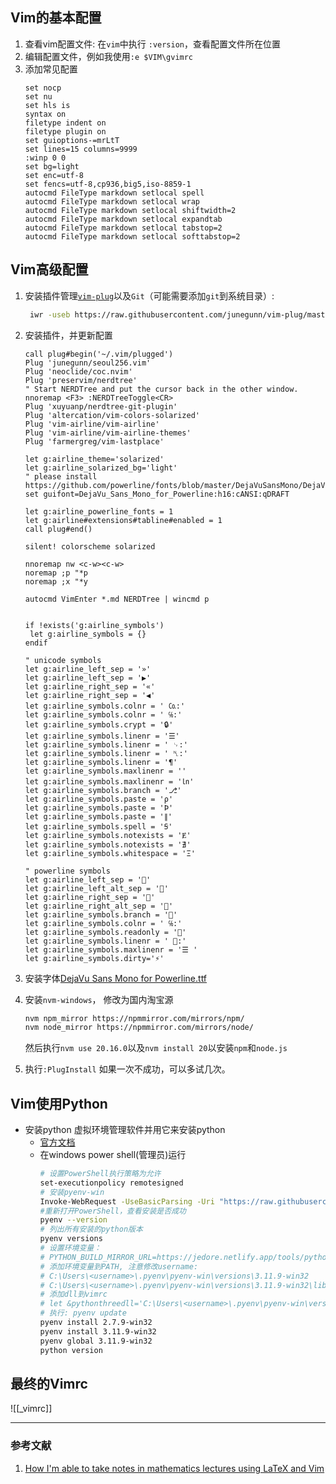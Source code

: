 ## Vim的基本配置
1. 查看vim配置文件: 在`vim`中执行 `:version`，查看配置文件所在位置
2. 编辑配置文件，例如我使用`:e $VIM\gvimrc`
3. 添加常见配置
   ```vim
   set nocp
   set nu
   set hls is
   syntax on
   filetype indent on
   filetype plugin on
   set guioptions-=mrLtT
   set lines=15 columns=9999
   :winp 0 0
   set bg=light
   set enc=utf-8
   set fencs=utf-8,cp936,big5,iso-8859-1
   autocmd FileType markdown setlocal spell
   autocmd FileType markdown setlocal wrap
   autocmd FileType markdown setlocal shiftwidth=2
   autocmd FileType markdown setlocal expandtab
   autocmd FileType markdown setlocal tabstop=2
   autocmd FileType markdown setlocal softtabstop=2
   ```

## Vim高级配置
1. 安装插件管理[`vim-plug`](https://github.com/junegunn/vim-plug)以及`Git`（可能需要添加`git`到系统目录）: 
   ```bash
    iwr -useb https://raw.githubusercontent.com/junegunn/vim-plug/master/plug.vim |`                   >>     ni $HOME/vimfiles/autoload/plug.vim -Force
   ```

2. 安装插件，并更新配置
   ```vim
   call plug#begin('~/.vim/plugged')
   Plug 'junegunn/seoul256.vim'
   Plug 'neoclide/coc.nvim'
   Plug 'preservim/nerdtree'
   " Start NERDTree and put the cursor back in the other window.
   nnoremap <F3> :NERDTreeToggle<CR>
   Plug 'xuyuanp/nerdtree-git-plugin'
   Plug 'altercation/vim-colors-solarized'
   Plug 'vim-airline/vim-airline'
   Plug 'vim-airline/vim-airline-themes'
   Plug 'farmergreg/vim-lastplace'
   
   let g:airline_theme='solarized'
   let g:airline_solarized_bg='light'
   " please install https://github.com/powerline/fonts/blob/master/DejaVuSansMono/DejaVu%20Sans%20Mono%20for%20Powerline.ttf
   set guifont=DejaVu_Sans_Mono_for_Powerline:h16:cANSI:qDRAFT
   
   let g:airline_powerline_fonts = 1
   let g:airline#extensions#tabline#enabled = 1
   call plug#end()
   
   silent! colorscheme solarized
   
   nnoremap nw <c-w><c-w>
   noremap ;p "*p
   noremap ;x "*y
   
   autocmd VimEnter *.md NERDTree | wincmd p
   
   
   if !exists('g:airline_symbols')
   	let g:airline_symbols = {}
   endif
   
   " unicode symbols
   let g:airline_left_sep = '»'
   let g:airline_left_sep = '▶'
   let g:airline_right_sep = '«'
   let g:airline_right_sep = '◀'
   let g:airline_symbols.colnr = ' ㏇:'
   let g:airline_symbols.colnr = ' ℅:'
   let g:airline_symbols.crypt = '🔒'
   let g:airline_symbols.linenr = '☰'
   let g:airline_symbols.linenr = ' ␊:'
   let g:airline_symbols.linenr = ' ␤:'
   let g:airline_symbols.linenr = '¶'
   let g:airline_symbols.maxlinenr = ''
   let g:airline_symbols.maxlinenr = '㏑'
   let g:airline_symbols.branch = '⎇'
   let g:airline_symbols.paste = 'ρ'
   let g:airline_symbols.paste = 'Þ'
   let g:airline_symbols.paste = '∥'
   let g:airline_symbols.spell = 'Ꞩ'
   let g:airline_symbols.notexists = 'Ɇ'
   let g:airline_symbols.notexists = '∄'
   let g:airline_symbols.whitespace = 'Ξ'
   
   " powerline symbols
   let g:airline_left_sep = ''
   let g:airline_left_alt_sep = ''
   let g:airline_right_sep = ''
   let g:airline_right_alt_sep = ''
   let g:airline_symbols.branch = ''
   let g:airline_symbols.colnr = ' ℅:'
   let g:airline_symbols.readonly = ''
   let g:airline_symbols.linenr = ' :'
   let g:airline_symbols.maxlinenr = '☰ '
   let g:airline_symbols.dirty='⚡'
   ```
3. 安装字体[DejaVu Sans Mono for Powerline.ttf](https://github.com/powerline/fonts/blob/master/DejaVuSansMono/DejaVu%20Sans%20Mono%20for%20Powerline.ttf)
4. 安装`nvm-windows`， 修改为国内淘宝源
   ```bash
   nvm npm_mirror https://npmmirror.com/mirrors/npm/
   nvm node_mirror https://npmmirror.com/mirrors/node/
   ```
   然后执行`nvm use 20.16.0`以及`nvm install 20`以安装`npm`和`node.js`
5. 执行`:PlugInstall` 如果一次不成功，可以多试几次。

## Vim使用Python
- 安装python 虚拟环境管理软件并用它来安装python
	- [官方文档](https://github.com/pyenv-win/pyenv-win)
	- 在windows power shell(管理员)运行
	  ```bash
	  # 设置PowerShell执行策略为允许
	  set-executionpolicy remotesigned
	  # 安装pyenv-win
	  Invoke-WebRequest -UseBasicParsing -Uri "https://raw.githubusercontent.com/pyenv-win/pyenv-win/master/pyenv-win/install-pyenv-win.ps1" -OutFile "./install-pyenv-win.ps1"; &"./install-pyenv-win.ps1"
	  #重新打开PowerShell，查看安装是否成功
	  pyenv --version
	  # 列出所有安装的python版本
	  pyenv versions
	  # 设置环境变量：
	  # PYTHON_BUILD_MIRROR_URL=https://jedore.netlify.app/tools/python-mirrors/
	  # 添加环境变量到PATH, 注意修改username:
	  # C:\Users\<username>\.pyenv\pyenv-win\versions\3.11.9-win32
	  # C:\Users\<username>\.pyenv\pyenv-win\versions\3.11.9-win32\libs
	  # 添加dll到vimrc
	  # let &pythonthreedll='C:\Users\<username>\.pyenv\pyenv-win\versions\3.11.9-win32\python3.dll'
	  # 执行: pyenv update
	  pyenv install 2.7.9-win32
	  pyenv install 3.11.9-win32
	  pyenv global 3.11.9-win32
	  python version
	  ```

## 最终的Vimrc
 ![[_vimrc]]

---

### 参考文献
1. [How I'm able to take notes in mathematics lectures using LaTeX and Vim](https://castel.dev/post/lecture-notes-1/)